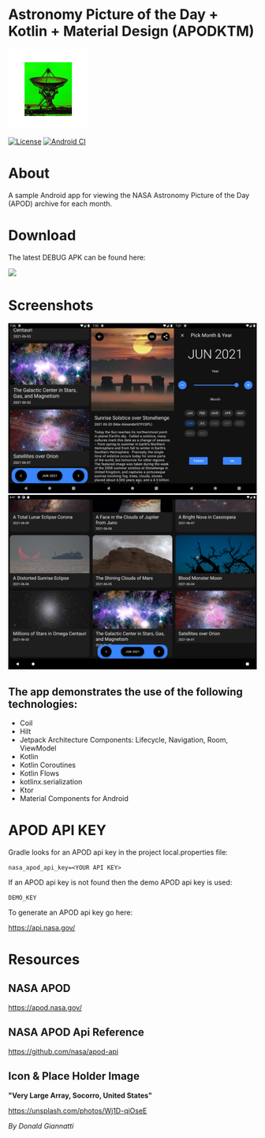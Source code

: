 # Astronomy Picture of the Day + Kotlin + Material Design (APODKTM)

![apodktm logo](app/src/main/res/mipmap-hdpi/ic_launcher_foreground.png)

[![License](https://img.shields.io/badge/License-Apache%202.0-blue.svg)](https://opensource.org/licenses/Apache-2.0) [![Android CI](https://github.com/llopisdon/APODKTM/actions/workflows/android.yml/badge.svg)](https://github.com/llopisdon/APODKTM/actions/workflows/android.yml)

# About

A sample Android app for viewing the NASA Astronomy Picture of the Day (APOD) archive for each month.

# Download

The latest DEBUG APK can be found here:

[![](https://img.shields.io/badge/dynamic/json?color=brightgreen&label=Latest&query=%24.name&url=https%3A%2F%2Fapi.github.com%2Frepos%2Fllopisdon%2FAPODKTM%2Freleases%2Flatest)](https://github.com/llopisdon/APODKTM/releases/latest/download/app-debug.apk)

# Screenshots

![screenshot](assets/screenshot.png)
![screenshot](assets/screenshot_tablet.png)


## The app demonstrates the use of the following technologies:

* Coil
* Hilt
* Jetpack Architecture Components: Lifecycle, Navigation, Room, ViewModel
* Kotlin
* Kotlin Coroutines
* Kotlin Flows
* kotlinx.serialization
* Ktor
* Material Components for Android


# APOD API KEY

Gradle looks for an APOD api key in the project local.properties file:

```
nasa_apod_api_key=<YOUR API KEY>
```

If an APOD api key is not found then the demo APOD api key is used:

```
DEMO_KEY
```

To generate an APOD api key go here:

https://api.nasa.gov/


# Resources

## NASA APOD

https://apod.nasa.gov/

## NASA APOD Api Reference

https://github.com/nasa/apod-api

## Icon & Place Holder Image

**"Very Large Array, Socorro, United States"**

https://unsplash.com/photos/Wj1D-qiOseE

*By Donald Giannatti*

